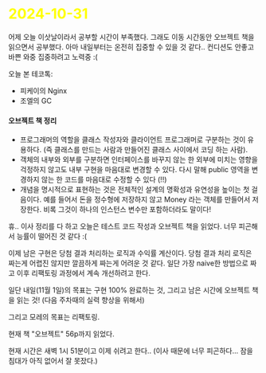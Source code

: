 # <span style="color:yellow">2024-10-31</span>
어제 오늘 이삿날이라서 공부할 시간이 부족했다. 그래도 이동 시간동안 오브젝트 책을 읽으면서 공부했다.
아마 내일부터는 온전히 집중할 수 있을 것 같다.. 컨디션도 안좋고 바쁜 와중 집중하려고 노력중 :(


오늘 본 테코톡:
- 피케이의 Nginx
- 조엘의 GC
#### 오브젝트 책 정리
- 프로그래머의 역할을 클래스 작성자와 클라이언트 프로그래머로 구분하는 것이 유용하다. (즉 클래스를 만드는 사람과 만들어진 클래스 사이에서 코딩 하는 사람).
- 객체의 내부와 외부를 구분하면 인터페이스를 바꾸지 않는 한 외부에 미치는 영향을 걱정하지 않고도 내부 구현을 마음대로 변경할 수 있다. 다시 말해 public 영역을 변경하지 않는 한 코드를 마음대로 수정할 수 있다 (!!)
- 개념을 명시적으로 표현하는 것은 전체적인 설계의 명확성과 유연성을 높이는 첫 걸음이다. 예를 들어서 돈을 정수형에 저장하지 않고 Money 라는 객체를 만들어서 저장한다. 비록 그것이 하나의 인스턴스 변수만 포함하더라도 말이다!


휴.. 이사 정리를 다 하고 오늘은 테스트 코드 작성과 오브젝트 책을 읽었다.
너무 피곤해서 능률이 떨어진 것 같다 :(

이제 남은 구현은 당첨 결과 처리하는 로직과 수익률 계산이다.
당첨 결과 처리 로직은 짜는게 어렵진 않지만 깔끔하게 짜는게 어려운 것 같다. 일단 가장 naive한 방법으로 짜고 이후 리팩토링 과정에서 계속 개선하려고 한다.

일단 내일(11월 1일)의 목표는 구현 100% 완료하는 것, 그리고 남은 시간에 오브젝트 책을 읽는 것! (다음 주차때의 실력 향상을 위해서)

그리고 모레의 목표는 리팩토링.

현재 책 "오브젝트" 56p까지 읽었다.

현재 시간은 새벽 1시 51분이고 이제 쉬려고 한다.. (이사 때문에 너무 피곤하다... 잠을 침대가 아직 없어서 잘 못잤다.)